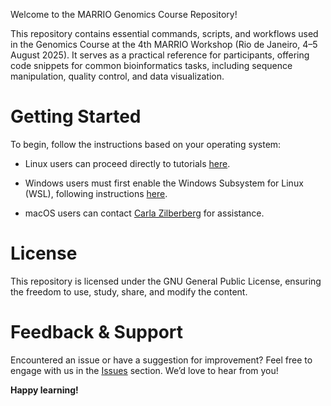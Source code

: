 Welcome to the MARRIO Genomics Course Repository!

This repository contains essential commands, scripts, and workflows used in the Genomics Course at the 4th MARRIO Workshop (Rio de Janeiro, 4–5 August 2025). It serves as a practical reference for participants, offering code snippets for common bioinformatics tasks, including sequence manipulation, quality control, and data visualization.

# Getting Started

To begin, follow the instructions based on your operating system:

- Linux users can proceed directly to tutorials [here]().

- Windows users must first enable the Windows Subsystem for Linux (WSL), following instructions [here]().

- macOS users can contact [Carla Zilberberg](https://github.com/carlazilberberg) for assistance.

# License

This repository is licensed under the GNU General Public License, ensuring the freedom to use, study, share, and modify the content.

# Feedback & Support

Encountered an issue or have a suggestion for improvement? Feel free to engage with us in the [Issues](https://github.com/depaulats/MARRIO_genomics/issues) section. 
We’d love to hear from you!

**Happy learning!**
